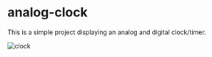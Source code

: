 # analog-clock
This is a simple project displaying an analog and digital clock/timer. 

![clock](https://github.com/suhas-sunder/analog-clock/assets/77464593/3b53fb8f-97fc-4f5e-9d11-38053767a04e)
